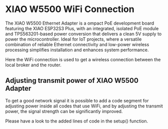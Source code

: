 # XIAO W5500 WiFi Connection
The XIAO W5500 Ethernet Adapter is a ompact PoE development board featuring the XIAO ESP32S3 Plus, with an integrated, isolated PoE module and TPS563201-based power conversion that delivers a clean 5V supply to power the microcontroller. Ideal for IoT projects, where a versatile combination of reliable Ethernet connectivity and low-power wireless processing simplifies installation and enhances system performance.

Here the WiFi connection is used to get a wireless connection between the local broker and the router.

## Adjusting transmit power of XIAO W5500 Adapter

To get a good network signal it is possible to add a code segment for adjusting power inside all codes that use WiFi, 
and by adjusting the transmit power, the signal strength can be significantly improved.

Please have a look to the added lines of code in the setup() function.
